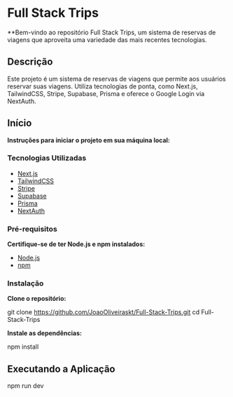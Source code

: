 # Full Stack Trips

**Bem-vindo ao repositório Full Stack Trips, um sistema de reservas de viagens que aproveita uma variedade das mais recentes tecnologias.

## Descrição

Este projeto é um sistema de reservas de viagens que permite aos usuários reservar suas viagens. Utiliza tecnologias de ponta, como Next.js, TailwindCSS, Stripe, Supabase, Prisma e oferece o Google Login via NextAuth.

## Início

**Instruções para iniciar o projeto em sua máquina local:**

### Tecnologias Utilizadas

- [Next.js](https://nextjs.org/)
- [TailwindCSS](https://tailwindcss.com/)
- [Stripe](https://stripe.com/)
- [Supabase](https://supabase.io/)
- [Prisma](https://www.prisma.io/)
- [NextAuth](https://next-auth.js.org/)

### Pré-requisitos

**Certifique-se de ter Node.js e npm instalados:**

- [Node.js](https://nodejs.org/)
- [npm](https://www.npmjs.com/)

### Instalação

**Clone o repositório:**

git clone https://github.com/JoaoOliveiraskt/Full-Stack-Trips.git
cd Full-Stack-Trips

**Instale as dependências:**

npm install

## Executando a Aplicação

npm run dev
